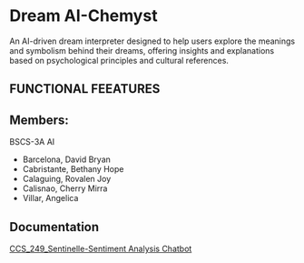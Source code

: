 # Dream AI-Chemyst

An AI-driven dream interpreter designed to help users explore the meanings and symbolism behind their dreams, offering insights and explanations based on psychological principles and cultural references.

## FUNCTIONAL FEEATURES



## Members: 
BSCS-3A AI
  * Barcelona, David Bryan 
  * Cabristante, Bethany Hope
  * Calaguing, Rovalen Joy 
  * Calisnao, Cherry Mirra
  * Villar, Angelica
 
## Documentation 
[CCS_249_Sentinelle-Sentiment Analysis Chatbot](https://drive.google.com/file/d/1AI5aosN9WnoFr6wDu4rhuZXT3_GAU2P0/view?usp=sharing)
